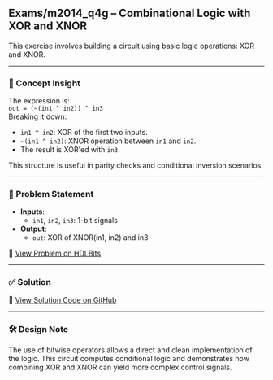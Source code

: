## Exams/m2014_q4g – Combinational Logic with XOR and XNOR

This exercise involves building a circuit using basic logic operations: XOR and XNOR.

---

### 🧠 Concept Insight  
The expression is:  
`out = (~(in1 ^ in2)) ^ in3`  
Breaking it down:
- `in1 ^ in2`: XOR of the first two inputs.
- `~(in1 ^ in2)`: XNOR operation between `in1` and `in2`.
- The result is XOR'ed with `in3`.

This structure is useful in parity checks and conditional inversion scenarios.

---

### 📘 Problem Statement  
- **Inputs**:  
  - `in1`, `in2`, `in3`: 1-bit signals  
- **Output**:  
  - `out`: XOR of XNOR(in1, in2) and in3

🔗 [View Problem on HDLBits](https://hdlbits.01xz.net/wiki/Exams/m2014_q4g)

---

### ✅ Solution  
📄 [View Solution Code on GitHub](https://github.com/EswarAdithya011/HDLBits/blob/main/Problem%20Sets/3.%20Circuits/Combinational%20logic/3.1%20Basic%20gates/3.1.5%20Two%20gates/m2014_q4g.v)

---

### 🛠 Design Note  
The use of bitwise operators allows a direct and clean implementation of the logic. This circuit computes conditional logic and demonstrates how combining XOR and XNOR can yield more complex control signals.
